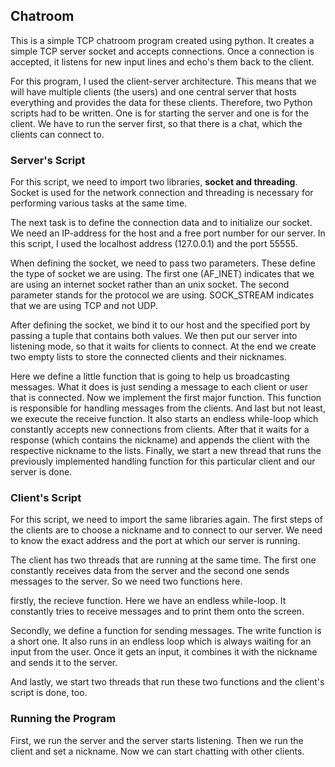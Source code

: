## Chatroom

This is a simple TCP chatroom program created using python. It creates a simple TCP server socket and accepts connections. Once a connection is accepted, it listens for new input lines and echo's them back to the client.

For this program, I used the client-server architecture. This means that we will have multiple clients (the users) and one central server that hosts everything and provides the data for these clients. Therefore, two Python scripts had to be written. One is for starting the server and one is for the client. We have to run the server first, so that there is a chat, which the clients can connect to.

### Server's Script

For this script, we need to import two libraries, **socket and threading**. Socket is used for the network connection and threading is necessary for performing various tasks at the same time.

The next task is to define the connection data and to initialize our socket. We need an IP-address for the host and a free port number for our server. In this script, I used the localhost address (127.0.0.1) and the port 55555.

When defining the socket, we need to pass two parameters. These define the type of socket we are using. The first one (AF_INET) indicates that we are using an internet socket rather than an unix socket. The second parameter stands for the protocol we are using. SOCK_STREAM indicates that we are using TCP and not UDP.

After defining the socket, we bind it to our host and the specified port by passing a tuple that contains both values. We then put our server into listening mode, so that it waits for clients to connect. At the end we create two empty lists to store the connected clients and their nicknames.

Here we define a little function that is going to help us broadcasting messages. What it does is just sending a message to each client or user that is connected. Now we implement the first major function. This function is responsible for handling messages from the clients. And last but not least, we execute the receive function. It also starts an endless while-loop which constantly accepts new connections from clients. After that it waits for a response (which contains the nickname) and appends the client with the respective nickname to the lists. Finally, we start a new thread that runs the previously implemented handling function for this particular client and our server is done.

### Client's Script

For this script, we need to import the same libraries again. The first steps of the clients are to choose a nickname and to connect to our server. We need to know the exact address and the port at which our server is running.

The client has two threads that are running at the same time. The first one constantly receives data from the server and the second one sends messages to the server. So we need two functions here.

firstly, the recieve function. Here we have an endless while-loop. It constantly tries to receive messages and to print them onto the screen.

Secondly, we define a function for sending messages. The write function is a short one. It also runs in an endless loop which is always waiting for an input from the user. Once it gets an input, it combines it with the nickname and sends it to the server. 

And lastly, we start two threads that run these two functions and the client's script is done, too.

### Running the Program

First, we run the server and the server starts listening. Then we run the client and set a nickname. Now we can start chatting with other clients.
